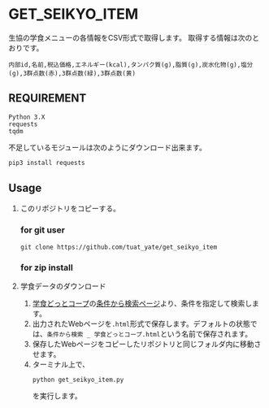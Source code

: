 # GET_SEIKYO_ITEM
生協の学食メニューの各情報をCSV形式で取得します。
取得する情報は次のとおりです。
```
内部id,名前,税込価格,エネルギー(kcal),タンパク質(g),脂質(g),炭水化物(g),塩分(g),3群点数(赤),3群点数(緑),3群点数(黄)
```
## REQUIREMENT
```
Python 3.X
requests
tqdm
```
不足しているモジュールは次のようにダウンロード出来ます。
```bash
pip3 install requests
```

## Usage
1. このリポジトリをコピーする。
    ### for git user
    ```
    git clone https://github.com/tuat_yate/get_seikyo_item
    ```
    ### for zip install


2. 学食データのダウンロード
    1. [学食どっとコープ](https://gakushoku.coop/)の[条件から検索ページ](https://gakushoku.coop/conditions/)より、条件を指定して検索します。
    2. 出力されたWebページを`.html`形式で保存します。デフォルトの状態では、`条件から検索 _ 学食どっとコープ.html`という名前で保存されます。
    3. 保存したWebページをコピーしたリポジトリと同じフォルダ内に移動させます。
    4. ターミナル上で、  
        ```
        python get_seikyo_item.py
        ```
        を実行します。